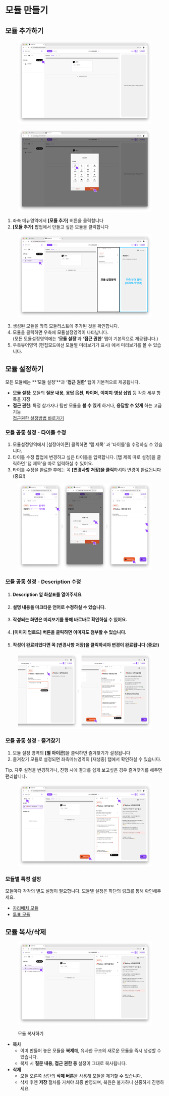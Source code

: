 # 모듈 만들기

## 모듈 추가하기

<div data-full-width="false"><figure><img src="../.gitbook/assets/Group 24.png" alt=""><figcaption></figcaption></figure></div>

<figure><img src="../.gitbook/assets/Group 23 (4).png" alt=""><figcaption></figcaption></figure>

1. 좌측 메뉴영역에서 **\[모듈 추가]** 버튼을 클릭합니다
2. **\[모듈 추가]** 팝업에서 만들고 싶은 모듈을 클릭합니다

<figure><img src="../.gitbook/assets/Group 24 (1).png" alt=""><figcaption></figcaption></figure>

3. 생성된 모듈을 좌측 모듈리스트에 추가된 것을 확인합니다.
4. 모듈을 클릭하면 우측에 모듈설정영역이 나타납니다.\
   (모든 모듈설정영역에는 **‘모듈 설정’**&#xACFC; **‘접근 권한’** 탭이 기본적으로 제공됩니다.)
5. 우측뷰어영역 (편집모드에선 모듈별 미리보기가 표시) 에서 미리보기를 볼 수 있습니다.



## 모듈 설정하기

모든 모듈에는 \*\*‘모듈 설정’\*\*과 **‘접근 권한’** 탭이 기본적으로 제공됩니다.

* **모듈 설정**: 모듈의 **질문 내용**, **응답 옵션**, **타이머**, **이미지·영상 삽입** 등 각종 세부 항목을 지정
* **접근 권한**: 특정 참가자나 팀만 모듈을 **볼 수 있게** 하거나, **응답할 수 있게** 하는 고급 기능\
  [접근권한 설정방법 바로가기](undefined-4.md)

### 모듈 공통 설정 - 타이틀 수정

1. 모듈설정영역에서 \[설정아이콘] 클릭하면 '탭 제목' 과 '타이틀'을 수정하실 수 있습니다.
2. 타이틀 수정 팝업에 변경하고 싶은 타이틀을 입력합니다. \[탭 제목 따로 설정]을 클릭하면 '탭 제목'을 따로 입력하실 수 있어요.
3. 타이틀 수정을 완료한 후에는 꼭 **\[변경사항 저장]을 클릭**하셔야 변경이 완료됩니다 (중요!)

<figure><img src="../.gitbook/assets/Group 27 (1).png" alt=""><figcaption></figcaption></figure>

### 모듈 공통 설정 - Description 수정

1. #### Description 옆 화살표를 열어주세요
2. #### 설명 내용을 마크타운 언어로 수정하실 수 있습니다.&#x20;
3. #### 작성되는 화면은 미리보기를 통해 바로바로 확인하실 수 있어요.
4. #### \[이미지 업로드] 버튼을 클릭하면 이미지도 첨부할 수 있습니다.
5. #### 작성이 완료되었다면 꼭 **\[변경사항 저장]을 클릭**하셔야 변경이 완료됩니다 (중요!)

<figure><img src="../.gitbook/assets/Group 28.png" alt=""><figcaption></figcaption></figure>

### 모듈 공통 설정 - 즐겨찾기

1. 모듈 설정 영역의 **\[별 아이콘]**&#xC744; 클릭하면 즐겨찾기가 설정됩니다
2. 즐겨찾기 모듈로 설정되면 좌측메뉴영역의 \[재생중] 탭에서 확인하실 수 있습니다.

Tip. 자주 설정을 변경하거나, 진행 시에 결과를 쉽게 보고싶은 경우 즐겨찾기를 해두면 편리합니다.

<figure><img src="../.gitbook/assets/Group 29.png" alt=""><figcaption></figcaption></figure>



### 모듈별 특정 설정

모듈마다 각각의 별도 설정이 필요합니다. 모듈별 설정은 하단의 링크를 통해 확인해주세요.

* [자리배치 모듈](../undefined-4/undefined.md)
* [투표 모듈](../undefined-4/undefined-1.md)



## 모듈 복사/삭제

<figure><img src="../.gitbook/assets/Group 30.png" alt=""><figcaption><p>모듈 복사하기</p></figcaption></figure>

* **복사**
  * 이미 만들어 놓은 모듈을 **복제**해, 유사한 구조의 새로운 모듈을 즉시 생성할 수 있습니다.
  * 복제 시 **질문 내용, 접근 권한 등** 설정이 그대로 복사됩니다.
* **삭제**
  * 모듈 오른쪽 상단의 **삭제 버튼**을 사용해 모듈을 제거할 수 있습니다.
  * 삭제 후엔 **저장** 절차를 거쳐야 최종 반영되며, 복원은 불가하니 신중하게 진행하세요.





